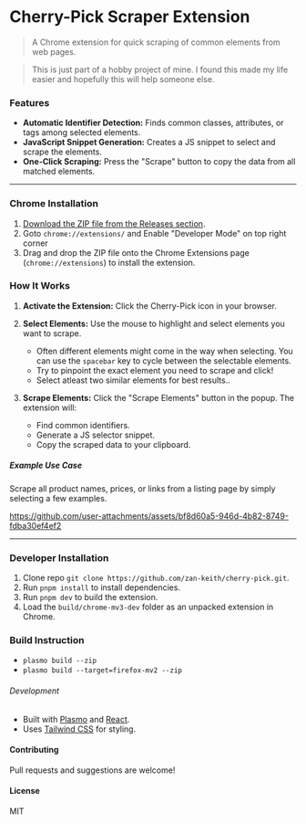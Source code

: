 # Cherry-Pick Scraper Extension

> A Chrome extension for quick scraping of common elements from web pages.

> This is just part of a hobby project of mine. I found this made my life easier and hopefully this will help someone else.

### Features
- **Automatic Identifier Detection:** Finds common classes, attributes, or tags among selected elements.
- **JavaScript Snippet Generation:** Creates a JS snippet to select and scrape the elements.
- **One-Click Scraping:** Press the "Scrape" button to copy the data from all matched elements.
---
### Chrome Installation
1. [Download the ZIP file from the Releases section](https://github.com/zan-keith/cherry-pick/releases).
2. Goto `chrome://extensions/` and Enable "Developer Mode" on top right corner
3. Drag and drop the ZIP file onto the Chrome Extensions page (`chrome://extensions`) to install the extension.

### How It Works
1. **Activate the Extension:** Click the Cherry-Pick icon in your browser.
2. **Select Elements:** Use the mouse to highlight and select elements you want to scrape.



   - Often different elements might come in the way when selecting. You can use the `spacebar` key to cycle between the selectable elements.
   - Try to pinpoint the exact element you need to scrape and click!
   - Select atleast two similar elements for best results..
3. **Scrape Elements:** Click the "Scrape Elements" button in the popup. The extension will:
   - Find common identifiers.
   - Generate a JS selector snippet.
   - Copy the scraped data to your clipboard.

##### Example Use Case
Scrape all product names, prices, or links from a listing page by simply selecting a few examples.

https://github.com/user-attachments/assets/bf8d60a5-946d-4b82-8749-fdba30ef4ef2

---
### Developer Installation
1. Clone repo 
`git clone https://github.com/zan-keith/cherry-pick.git`.
2. Run `pnpm install` to install dependencies.
3. Run `pnpm dev` to build the extension.
4. Load the `build/chrome-mv3-dev` folder as an unpacked extension in Chrome.

### Build Instruction
- `plasmo build --zip`
- `plasmo build --target=firefox-mv2 --zip`



###### Development
- Built with [Plasmo](https://docs.plasmo.com/) and [React](https://react.dev/).
- Uses [Tailwind CSS](https://tailwindcss.com/) for styling.

#### Contributing
Pull requests and suggestions are welcome!

#### License
MIT
